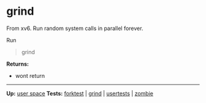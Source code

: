 # grind

From xv6.
Run random system calls in parallel forever.

Run
> grind

**Returns:**
- wont return

---
**Up:** [user space](../userspace.md)
**Tests:** [forktest](forktest.md) | [grind](grind.md) | [usertests](usertests.md) | [zombie](zombie.md)
